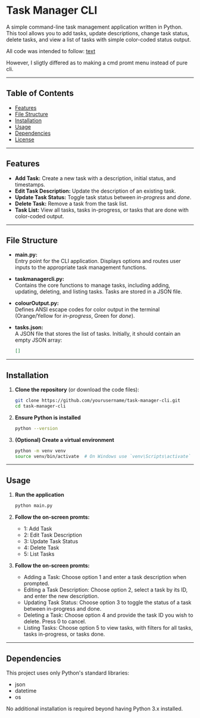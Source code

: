 # Task Manager CLI

A simple command-line task management application written in Python. This tool allows you to add tasks, update descriptions, change task status, delete tasks, and view a list of tasks with simple color-coded status output.

All code was intended to follow:
[text](https://roadmap.sh/projects/task-tracker)

However, I sligtly differed as to making a cmd promt menu instead of pure cli.

---

## Table of Contents

- [Features](#features)
- [File Structure](#file-structure)
- [Installation](#installation)
- [Usage](#usage)
- [Dependencies](#dependencies)
- [License](#license)

---

## Features

- **Add Task:** Create a new task with a description, initial status, and timestamps.
- **Edit Task Description:** Update the description of an existing task.
- **Update Task Status:** Toggle task status between _in-progress_ and _done_.
- **Delete Task:** Remove a task from the task list.
- **Task List:** View all tasks, tasks in-progress, or tasks that are done with color-coded output.

---

## File Structure

- **main.py:**  
  Entry point for the CLI application. Displays options and routes user inputs to the appropriate task management functions.

- **taskmanagercli.py:**  
  Contains the core functions to manage tasks, including adding, updating, deleting, and listing tasks. Tasks are stored in a JSON file.

- **colourOutput.py:**  
  Defines ANSI escape codes for color output in the terminal (Orange/Yellow for _in-progress_, Green for _done_).

- **tasks.json:**  
  A JSON file that stores the list of tasks. Initially, it should contain an empty JSON array:
  ```json
  []
  ```

---

## Installation

1. **Clone the repository** (or download the code files):
   ```bash
   git clone https://github.com/yourusername/task-manager-cli.git
   cd task-manager-cli
   ```
2. **Ensure Python is installed**
    ```bash
    python --version
    ```
3. **(Optional) Create a virtual environment**
    ```bash
    python -m venv venv
    source venv/bin/activate  # On Windows use `venv\Scripts\activate`
    ```

---

## Usage

1. **Run the application**
    ```bash
    python main.py
    ```

2. **Follow the on-screen promts:**
    * 1: Add Task
    * 2: Edit Task Description
    * 3: Update Task Status
    * 4: Delete Task
    * 5: List Tasks

3. **Follow the on-screen promts:**
    * Adding a Task: Choose option 1 and enter a task description when prompted.
    * Editing a Task Description: Choose option 2, select a task by its ID, and enter the new description.
    * Updating Task Status: Choose option 3 to toggle the status of a task between in-progress and done.
    * Deleting a Task: Choose option 4 and provide the task ID you wish to delete. Press 0 to cancel.
    * Listing Tasks: Choose option 5 to view tasks, with filters for all tasks, tasks in-progress, or tasks done.

---

## Dependencies

This project uses only Python's standard libraries:
 * json
 * datetime
 * os

No additional installation is required beyond having Python 3.x installed.